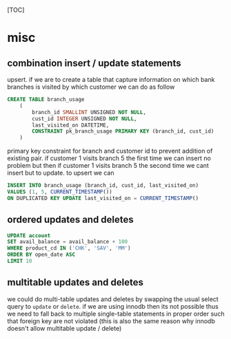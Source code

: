 [TOC]

# misc

## combination insert / update statements

upsert. if we are to create a table that capture information on which bank branches is visited by which customer we can do as follow

```sql
CREATE TABLE branch_usage
	(
    	branch_id SMALLINT UNSIGNED NOT NULL,
        cust_id INTEGER UNSIGNED NOT NULL,
        last_visited_on DATETIME,
        CONSTRAINT pk_branch_usage PRIMARY KEY (branch_id, cust_id)
    )
```

primary key constraint for branch and customer id to prevent addition of existing pair. if customer 1 visits branch 5 the first time we can insert no problem but then if customer 1 visits branch 5 the second time we cant insert but to update. to upsert we can

```sql
INSERT INTO branch_usage (branch_id, cust_id, last_visited_on)
VALUES (1, 5, CURRENT_TIMESTAMP())
ON DUPLICATED KEY UPDATE last_visited_on = CURRENT_TIMESTAMP()
```

## ordered updates and deletes

```sql
UPDATE account
SET avail_balance = avail_balance + 100
WHERE product_cd IN ('CHK', 'SAV', 'MM')
ORDER BY open_date ASC
LIMIT 10
```

## multitable updates and deletes

we could do multi-table updates and deletes by swapping the usual select query to `update` or `delete`. if we are using innodb then its not possible thus we need to fall back to multiple single-table statements in proper order such that foreign key are not violated (this is also the same reason why innodb doesn't allow multitable update / delete)